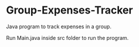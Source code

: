 # Group-Expenses-Tracker
Java program to track expenses in a group.

Run Main.java inside src folder to run the program.
